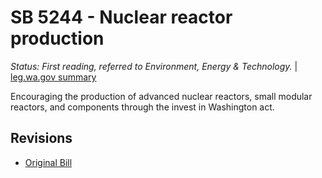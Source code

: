 # SB 5244 - Nuclear reactor production
*Status: First reading, referred to Environment, Energy & Technology.* | [leg.wa.gov summary](https://app.leg.wa.gov/billsummary?BillNumber=5244&Year=2021)

Encouraging the production of advanced nuclear reactors, small modular reactors, and components through the invest in Washington act.

## Revisions
* [Original Bill](1/)